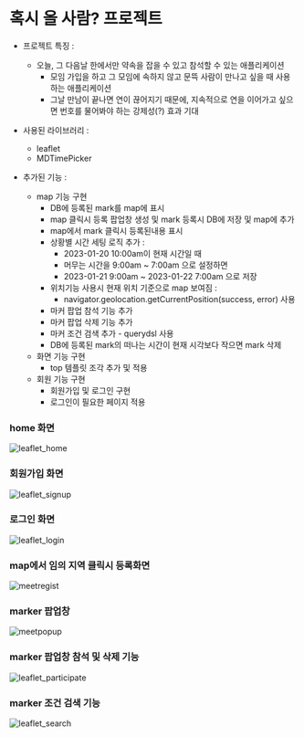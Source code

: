 # 혹시 올 사람? 프로젝트
* 프로젝트 특징 :
  * 오늘, 그 다음날 한에서만 약속을 잡을 수 있고 참석할 수 있는 애플리케이션
    * 모임 가입을 하고 그 모임에 속하지 않고 문뜩 사람이 만나고 싶을 때 사용하는 애플리케이션
    * 그날 만남이 끝나면 연이 끊어지기 때문에, 지속적으로 연을 이어가고 싶으면 번호를 물어봐야 하는 강제성(?) 효과 기대

* 사용된 라이브러리 :
  * leaflet
  * MDTimePicker


* 추가된 기능 :
  * map 기능 구현
    * DB에 등록된 mark를 map에 표시
    * map 클릭시 등록 팝업창 생성 및 mark 등록시 DB에 저장 및 map에 추가
    * map에서 mark 클릭시 등록된내용 표시
    * 상황별 시간 세팅 로직 추가 :
      * 2023-01-20 10:00am이 현재 시간일 때
      * 머무는 시간을 9:00am ~ 7:00am 으로 설정하면
      * 2023-01-21 9:00am ~ 2023-01-22 7:00am 으로 저장
    * 위치기능 사용시 현재 위치 기준으로 map 보여짐 :
      * navigator.geolocation.getCurrentPosition(success, error) 사용
    * 마커 팝업 참석 기능 추가
    * 마커 팝업 삭제 기능 추가
    * 마커 조건 검색 추가 - querydsl 사용
    * DB에 등록된 mark의 떠나는 시간이 현재 시각보다 작으면 mark 삭제
  * 화면 기능 구현 
    * top 템플릿 조각 추가 및 적용
  * 회원 기능 구현
    * 회원가입 및 로그인 구현
    * 로그인이 필요한 페이지 적용
    
    
### home 화면
![leaflet_home](https://user-images.githubusercontent.com/70901928/221106597-7a5f9d85-6767-4323-b75b-7196f9932271.png)

### 회원가입 화면
![leaflet_signup](https://user-images.githubusercontent.com/70901928/221106617-72787ffb-2eb4-47e7-9761-ada29f38153e.png)

### 로그인 화면
![leaflet_login](https://user-images.githubusercontent.com/70901928/221106621-fbc87461-b941-4bc9-894d-9d32d22bf4ff.png)

### map에서 임의 지역 클릭시 등록화면
![meetregist](https://user-images.githubusercontent.com/70901928/214245537-d3c104c6-77c2-4c8c-bf4e-63602445d4a6.png)

### marker 팝업창
![meetpopup](https://user-images.githubusercontent.com/70901928/214245512-6afd2f72-945d-4314-988c-5e36a1ed9452.png)

### marker 팝업창 참석 및 삭제 기능
![leaflet_participate](https://user-images.githubusercontent.com/70901928/221106651-699ed51c-f5c9-4b7b-b0f8-bdcfa2481782.png)

### marker 조건 검색 기능
![leaflet_search](https://user-images.githubusercontent.com/70901928/221106674-a3deddd8-4757-4c3c-8547-493d800658c2.png)



